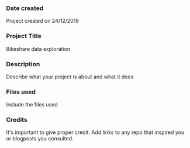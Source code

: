 ### Date created
Project created on 24/12/2019

### Project Title
Bikeshare data exploration

### Description
Describe what your project is about and what it does

### Files used
Include the files used

### Credits
It's important to give proper credit. Add links to any repo that inspired you or blogposts you consulted.

